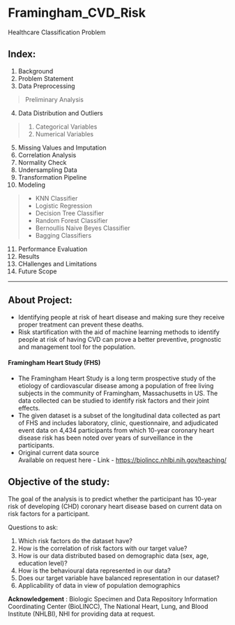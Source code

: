 # Framingham_CVD_Risk
Healthcare Classification Problem
## Index:  
1. Background
2. Problem Statement  
3. Data Preprocessing 
> Preliminary Analysis  
4. Data Distribution and Outliers  
> 1. Categorical Variables  
> 2. Numerical Variables  
5. Missing Values and Imputation  
6. Correlation Analysis  
7. Normality Check  
8. Undersampling Data  
9. Transformation Pipeline  
10. Modeling  
> - KNN Classifier  
> - Logistic Regression  
> - Decision Tree Classifier  
> - Random Forest Classifier  
> - Bernoullis Naive Beyes Classifier  
> - Bagging Classifiers  
11. Performance Evaluation  
12. Results  
13. CHallenges and Limitations  
14. Future Scope  
<hr style="height:2px;border-width:0;color:gray;background-color:gray">


## About Project:
- Identifying people at risk of heart disease and making sure they receive proper treatment can prevent these deaths.  
- Risk startification with the aid of machine learning methods to identify people at risk of having CVD can prove a better preventive, prognostic and management tool for the population.

#### Framingham Heart Study (FHS)
- The Framingham Heart Study is a long term prospective study of the etiology of cardiovascular disease among a population of free living subjects in the community of Framingham, Massachusetts in US. The data collected can be studied to identify risk factors and their joint effects.
- The given dataset is a subset of the longitudinal data collected as part of FHS and includes laboratory, clinic, questionnaire, and adjudicated event data on 4,434 participants from which 10-year coronary heart disease risk has been noted over years of surveillance in the participants.
- Original current data source  
Available on request here - Link - https://biolincc.nhlbi.nih.gov/teaching/

## Objective of the study:  

The goal of the analysis is to predict whether the participant has 10-year risk of developing (CHD) coronary heart disease based on current data on risk factors for a participant. 

Questions to ask:
1. Which risk factors do the dataset have?
2. How is the correlation of risk factors with our target value?
3. How is our data distributed based on demographic data (sex, age, education level)?
4. How is the behavioural data represented in our data?
5. Does our target variable have balanced representation in our dataset?
6. Applicability of data in view of population demographics

**Acknowledgement** : Biologic Specimen and Data Repository Information Coordinating Center (BioLINCC), The National Heart, Lung, and Blood Institute (NHLBI), NHI for providing data at request.
